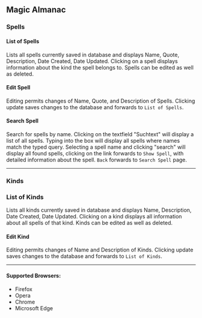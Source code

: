 ## Magic Almanac

### Spells

#### List of Spells
Lists all spells currently saved in database and displays Name, Quote, Description, Date Created, Date Updated. Clicking on a spell displays information about the kind the spell belongs to.
Spells can be edited as well as deleted.

#### Edit Spell
Editing permits changes of Name, Quote, and Description of Spells. Clicking update saves changes to the database and forwards to `List of Spells`.

#### Search Spell
Search for spells by name.
Clicking on the textfield "Suchtext" will display a list of all spells.
Typing into the box will display all spells where names match the typed query.
Selecting a spell name and clicking "search" will display all found spells, clicking on the link forwards to `Show Spell`, with detailed information about the spell.
`Back` forwards to `Search Spell` page.

---

### Kinds

### List of Kinds
Lists all kinds currently saved in database and displays Name, Description, Date Created, Date Updated. Clicking on a kind displays all information about all spells of that kind.
Kinds can be edited as well as deleted.

#### Edit Kind
Editing permits changes of Name and Description of Kinds. Clicking update saves changes to the database and forwards to `List of Kinds`.

---

#### Supported Browsers:
- Firefox
- Opera
- Chrome
- Microsoft Edge